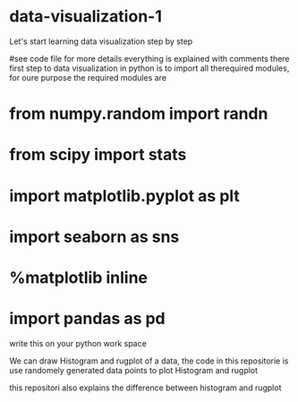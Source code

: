 # data-visualization-1
Let's start learning data visualization step by step

#see code file for more details everything is explained with comments there 
first step to data visualization in python is to import all therequired modules, for oure purpose the required modules are  

# from numpy.random import randn
# from scipy import stats
# import matplotlib.pyplot as plt
# import seaborn as sns
# %matplotlib inline
# import pandas as pd

write this on your python work space

We can draw Histogram and rugplot of a data, the code in this repositorie is use randomely generated data points to plot Histogram and rugplot

this repositori also explains the difference between histogram and rugplot
